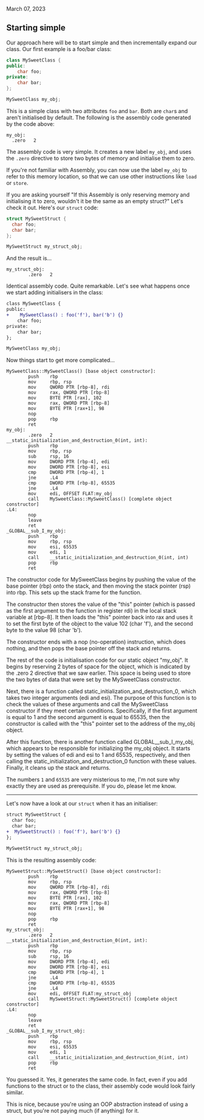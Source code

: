 March 07, 2023

## Starting simple

Our approach here will be to start simple and then incrementally expand our
class. Our first example is a foo/bar class:

```cpp
class MySweetClass {
public:
    char foo;
private:
    char bar;
};

MySweetClass my_obj;
```

This is a simple class with two attributes `foo` and `bar`. Both are `char`s
and aren't initialised by default. The following is the assembly code generated
by the code above:

```assembly
my_obj:
  .zero   2
```

The assembly code is very simple. It creates a new label `my_obj`, and uses
the `.zero` directive to store two bytes of memory and initialise them to zero.

If you're not familiar with Assembly, you can now use the label `my_obj` to
refer to this memory location, so that we can use other instructions like
`load` or `store`.

If you are asking yourself "If this Assembly is only reserving memory and
initialising it to zero, wouldn't it be the same as an empty struct?" Let's
check it out. Here's our `struct` code:

```cpp
struct MySweetStruct {
  char foo;
  char bar;
};

MySweetStruct my_struct_obj;
```

And the result is...

```assembly
my_struct_obj:
        .zero   2
```

Identical assembly code. Quite remarkable. Let's see what happens once we start
adding initialisers in the class:

```diff
class MySweetClass {
public:
+    MySweetClass() : foo('f'), bar('b') {}
    char foo;
private:
    char bar;
};

MySweetClass my_obj;
```

Now things start to get more complicated...

```assembly
MySweetClass::MySweetClass() [base object constructor]:
        push    rbp
        mov     rbp, rsp
        mov     QWORD PTR [rbp-8], rdi
        mov     rax, QWORD PTR [rbp-8]
        mov     BYTE PTR [rax], 102
        mov     rax, QWORD PTR [rbp-8]
        mov     BYTE PTR [rax+1], 98
        nop
        pop     rbp
        ret
my_obj:
        .zero   2
__static_initialization_and_destruction_0(int, int):
        push    rbp
        mov     rbp, rsp
        sub     rsp, 16
        mov     DWORD PTR [rbp-4], edi
        mov     DWORD PTR [rbp-8], esi
        cmp     DWORD PTR [rbp-4], 1
        jne     .L4
        cmp     DWORD PTR [rbp-8], 65535
        jne     .L4
        mov     edi, OFFSET FLAT:my_obj
        call    MySweetClass::MySweetClass() [complete object constructor]
.L4:
        nop
        leave
        ret
_GLOBAL__sub_I_my_obj:
        push    rbp
        mov     rbp, rsp
        mov     esi, 65535
        mov     edi, 1
        call    __static_initialization_and_destruction_0(int, int)
        pop     rbp
        ret
```

The constructor code for MySweetClass begins by pushing the value of the base
pointer (rbp) onto the stack, and then moving the stack pointer (rsp) into rbp.
This sets up the stack frame for the function.

The constructor then stores the value of the "this" pointer (which is passed as
the first argument to the function in register rdi) in the local stack variable
at [rbp-8]. It then loads the "this" pointer back into rax and uses it to set
the first byte of the object to the value 102 (char 'f'), and the second byte
to the value 98 (char 'b').

The constructor ends with a nop (no-operation) instruction, which does nothing,
and then pops the base pointer off the stack and returns.

The rest of the code is initialisation code for our static object "my_obj".
It begins by reserving 2 bytes of space for the object, which
is indicated by the .zero 2 directive that we saw earlier. This space is being
used to store the two bytes of data that were set by the MySweetClass
constructor.

Next, there is a function called static_initialization_and_destruction_0,
which takes two integer arguments (edi and esi). The purpose of this function
is to check the values of these arguments and call the MySweetClass constructor
if they meet certain conditions. Specifically, if the first argument is equal
to 1 and the second argument is equal to 65535, then the constructor is called
with the "this" pointer set to the address of the my_obj object.

After this function, there is another function called GLOBAL__sub_I_my_obj,
which appears to be responsible for initializing the my_obj object. It starts
by setting the values of edi and esi to 1 and 65535, respectively, and then
calling the static_initialization_and_destruction_0 function with these
values. Finally, it cleans up the stack and returns.

The numbers `1` and `65535` are very misterious to me, I'm not sure why
exactly they are used as prerequisite. If you do, please let me know.

---

Let's now have a look at our `struct` when it has an initialiser:

```diff
struct MySweetStruct {
  char foo;
  char bar;
+  MySweetStruct() : foo('f'), bar('b') {}
};

MySweetStruct my_struct_obj;
```

This is the resulting assembly code:

```assembly
MySweetStruct::MySweetStruct() [base object constructor]:
        push    rbp
        mov     rbp, rsp
        mov     QWORD PTR [rbp-8], rdi
        mov     rax, QWORD PTR [rbp-8]
        mov     BYTE PTR [rax], 102
        mov     rax, QWORD PTR [rbp-8]
        mov     BYTE PTR [rax+1], 98
        nop
        pop     rbp
        ret
my_struct_obj:
        .zero   2
__static_initialization_and_destruction_0(int, int):
        push    rbp
        mov     rbp, rsp
        sub     rsp, 16
        mov     DWORD PTR [rbp-4], edi
        mov     DWORD PTR [rbp-8], esi
        cmp     DWORD PTR [rbp-4], 1
        jne     .L4
        cmp     DWORD PTR [rbp-8], 65535
        jne     .L4
        mov     edi, OFFSET FLAT:my_struct_obj
        call    MySweetStruct::MySweetStruct() [complete object constructor]
.L4:
        nop
        leave
        ret
_GLOBAL__sub_I_my_struct_obj:
        push    rbp
        mov     rbp, rsp
        mov     esi, 65535
        mov     edi, 1
        call    __static_initialization_and_destruction_0(int, int)
        pop     rbp
        ret
```

You guessed it. Yes, it generates the same code.
In fact, even if you add functions to the struct or to the class, their
assembly code would look fairly similar.

This is nice, because you're using an OOP abstraction instead of using a struct,
but you're not paying much (if anything) for it.
